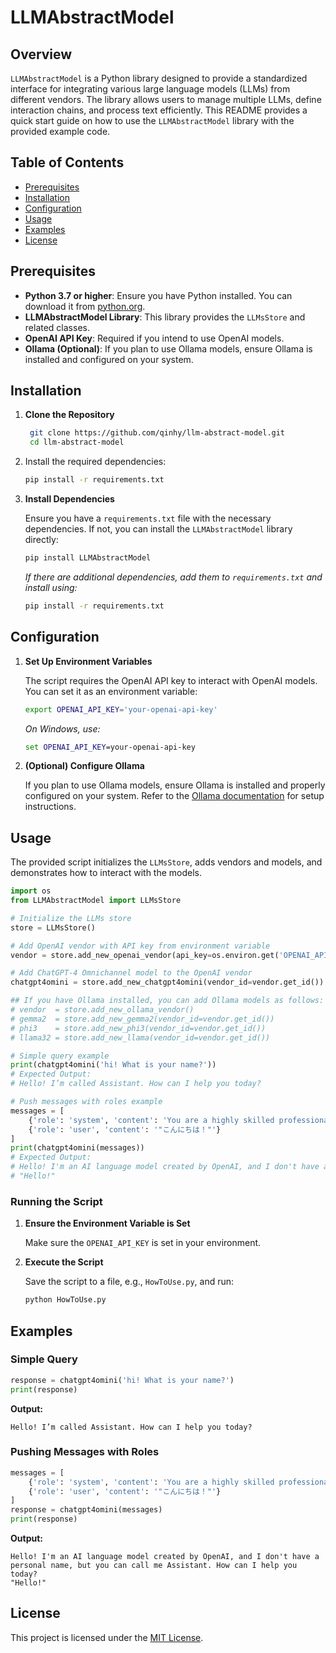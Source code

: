 # LLMAbstractModel

## Overview

`LLMAbstractModel` is a Python library designed to provide a standardized interface for integrating various large language models (LLMs) from different vendors. The library allows users to manage multiple LLMs, define interaction chains, and process text efficiently. This README provides a quick start guide on how to use the `LLMAbstractModel` library with the provided example code.

## Table of Contents

- [Prerequisites](#prerequisites)
- [Installation](#installation)
- [Configuration](#configuration)
- [Usage](#usage)
- [Examples](#examples)
- [License](#license)

## Prerequisites

- **Python 3.7 or higher**: Ensure you have Python installed. You can download it from [python.org](https://www.python.org/downloads/).
- **LLMAbstractModel Library**: This library provides the `LLMsStore` and related classes.
- **OpenAI API Key**: Required if you intend to use OpenAI models.
- **Ollama (Optional)**: If you plan to use Ollama models, ensure Ollama is installed and configured on your system.

## Installation

1. **Clone the Repository**

   ```bash
    git clone https://github.com/qinhy/llm-abstract-model.git
    cd llm-abstract-model
   ```

2. Install the required dependencies:
    ```bash
    pip install -r requirements.txt
    ```

3. **Install Dependencies**

   Ensure you have a `requirements.txt` file with the necessary dependencies. If not, you can install the `LLMAbstractModel` library directly:

   ```bash
   pip install LLMAbstractModel
   ```

   *If there are additional dependencies, add them to `requirements.txt` and install using:*

   ```bash
   pip install -r requirements.txt
   ```

## Configuration

1. **Set Up Environment Variables**

   The script requires the OpenAI API key to interact with OpenAI models. You can set it as an environment variable:

   ```bash
   export OPENAI_API_KEY='your-openai-api-key'
   ```

   *On Windows, use:*

   ```cmd
   set OPENAI_API_KEY=your-openai-api-key
   ```

2. **(Optional) Configure Ollama**

   If you plan to use Ollama models, ensure Ollama is installed and properly configured on your system. Refer to the [Ollama documentation](https://ollama.com/docs) for setup instructions.

## Usage

The provided script initializes the `LLMsStore`, adds vendors and models, and demonstrates how to interact with the models.

```python
import os
from LLMAbstractModel import LLMsStore

# Initialize the LLMs store
store = LLMsStore()

# Add OpenAI vendor with API key from environment variable
vendor = store.add_new_openai_vendor(api_key=os.environ.get('OPENAI_API_KEY', 'null'))

# Add ChatGPT-4 Omnichannel model to the OpenAI vendor
chatgpt4omini = store.add_new_chatgpt4omini(vendor_id=vendor.get_id())

## If you have Ollama installed, you can add Ollama models as follows:
# vendor  = store.add_new_ollama_vendor()
# gemma2  = store.add_new_gemma2(vendor_id=vendor.get_id())
# phi3    = store.add_new_phi3(vendor_id=vendor.get_id())
# llama32 = store.add_new_llama(vendor_id=vendor.get_id())

# Simple query example
print(chatgpt4omini('hi! What is your name?'))
# Expected Output:
# Hello! I’m called Assistant. How can I help you today?

# Push messages with roles example
messages = [
    {'role': 'system', 'content': 'You are a highly skilled professional English translator.'},
    {'role': 'user', 'content': '"こんにちは！"'}
]
print(chatgpt4omini(messages))
# Expected Output:
# Hello! I'm an AI language model created by OpenAI, and I don't have a personal name, but you can call me Assistant. How can I help you today?
# "Hello!"
```

### Running the Script

1. **Ensure the Environment Variable is Set**

   Make sure the `OPENAI_API_KEY` is set in your environment.

2. **Execute the Script**

   Save the script to a file, e.g., `HowToUse.py`, and run:

   ```bash
   python HowToUse.py
   ```

## Examples

### Simple Query

```python
response = chatgpt4omini('hi! What is your name?')
print(response)
```

**Output:**
```
Hello! I’m called Assistant. How can I help you today?
```

### Pushing Messages with Roles

```python
messages = [
    {'role': 'system', 'content': 'You are a highly skilled professional English translator.'},
    {'role': 'user', 'content': '"こんにちは！"'}
]
response = chatgpt4omini(messages)
print(response)
```

**Output:**
```
Hello! I'm an AI language model created by OpenAI, and I don't have a personal name, but you can call me Assistant. How can I help you today?
"Hello!"
```
## License

This project is licensed under the [MIT License](LICENSE).
